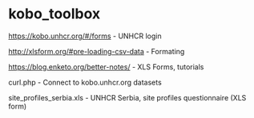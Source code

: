 # kobo_toolbox

https://kobo.unhcr.org/#/forms - UNHCR login

http://xlsform.org/#pre-loading-csv-data - Formating

https://blog.enketo.org/better-notes/ - XLS Forms, tutorials

curl.php - Connect to kobo.unhcr.org datasets

site_profiles_serbia.xls - UNHCR Serbia, site profiles questionnaire (XLS form)
